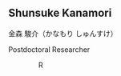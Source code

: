 ## Shunsuke Kanamori

金森 駿介（かなもり しゅんすけ）  

Postdoctoral Researcher  

<div style="display: flex; gap: 10px;">
<!-- Website -->
  <a href="kanamori.shunsuke@gmail.com" title="Email">
    <i class="fas fa-envelope"></i>
  </a>

<!-- ORCID -->
  <a href="https://orcid.org/0000-0001-8232-1999" title="ORCID">
    <i class="ai ai-orcid"></i>
  </a>

<!-- Google Scholar -->
  <a href="https://scholar.google.co.jp/citations?user=QgQk-xAAAAAJ&hl=ja" title="Google Scholar">
    <i class="ai ai-google-scholar"></i>
  </a>

<!-- GitHub -->
  <a href="https://github.com/Shunsuke-Kanamori" title="GitHub">
    <i class="fab fa-github"></i>
  </a>

<!-- Twitter (現在はX) -->
  <a href="https://twitter.com/anolis_shunsuke" title="Twitter">
    <i class="fab fa-x-twitter"></i>
  </a>

<!-- ResearchGate -->
  <a href="https://www.researchgate.net/profile/Shunsuke-Kanamori" title="ResearchGate">
    <i class="fab fa-researchgate"></i>
  </a>

<!-- Researchmap -->
  <a href="https://researchmap.jp/shunsuke.kanamori" title="Researchmap">
    <img src="https://researchmap.jp/favicon.ico" alt="Researchmap" style="height: 1em;">
  </a>

</div>